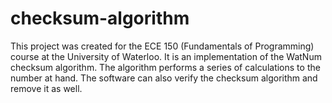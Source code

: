 # checksum-algorithm

This project was created for the ECE 150 (Fundamentals of Programming) course at the University of Waterloo. It is an implementation of the WatNum checksum algorithm. The algorithm performs a series of calculations to the number at hand. The software can also verify the checksum algorithm and remove it as well. 
